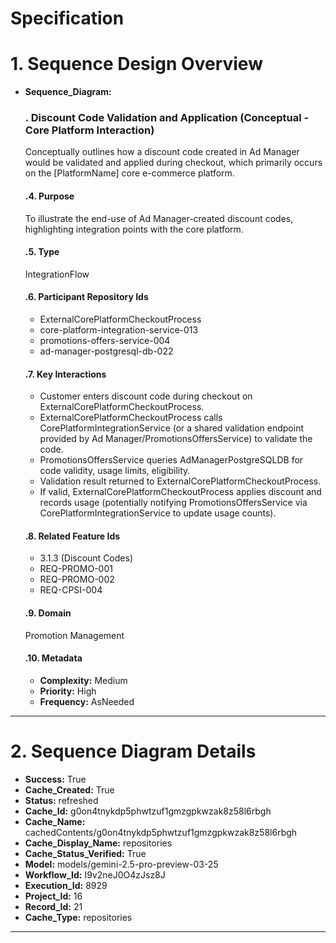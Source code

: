 # Specification

# 1. Sequence Design Overview

- **Sequence_Diagram:**
  ### . Discount Code Validation and Application (Conceptual - Core Platform Interaction)
  Conceptually outlines how a discount code created in Ad Manager would be validated and applied during checkout, which primarily occurs on the [PlatformName] core e-commerce platform.

  #### .4. Purpose
  To illustrate the end-use of Ad Manager-created discount codes, highlighting integration points with the core platform.

  #### .5. Type
  IntegrationFlow

  #### .6. Participant Repository Ids
  
  - ExternalCorePlatformCheckoutProcess
  - core-platform-integration-service-013
  - promotions-offers-service-004
  - ad-manager-postgresql-db-022
  
  #### .7. Key Interactions
  
  - Customer enters discount code during checkout on ExternalCorePlatformCheckoutProcess.
  - ExternalCorePlatformCheckoutProcess calls CorePlatformIntegrationService (or a shared validation endpoint provided by Ad Manager/PromotionsOffersService) to validate the code.
  - PromotionsOffersService queries AdManagerPostgreSQLDB for code validity, usage limits, eligibility.
  - Validation result returned to ExternalCorePlatformCheckoutProcess.
  - If valid, ExternalCorePlatformCheckoutProcess applies discount and records usage (potentially notifying PromotionsOffersService via CorePlatformIntegrationService to update usage counts).
  
  #### .8. Related Feature Ids
  
  - 3.1.3 (Discount Codes)
  - REQ-PROMO-001
  - REQ-PROMO-002
  - REQ-CPSI-004
  
  #### .9. Domain
  Promotion Management

  #### .10. Metadata
  
  - **Complexity:** Medium
  - **Priority:** High
  - **Frequency:** AsNeeded
  


---

# 2. Sequence Diagram Details

- **Success:** True
- **Cache_Created:** True
- **Status:** refreshed
- **Cache_Id:** g0on4tnykdp5phwtzuf1gmzgpkwzak8z58l6rbgh
- **Cache_Name:** cachedContents/g0on4tnykdp5phwtzuf1gmzgpkwzak8z58l6rbgh
- **Cache_Display_Name:** repositories
- **Cache_Status_Verified:** True
- **Model:** models/gemini-2.5-pro-preview-03-25
- **Workflow_Id:** I9v2neJ0O4zJsz8J
- **Execution_Id:** 8929
- **Project_Id:** 16
- **Record_Id:** 21
- **Cache_Type:** repositories


---

